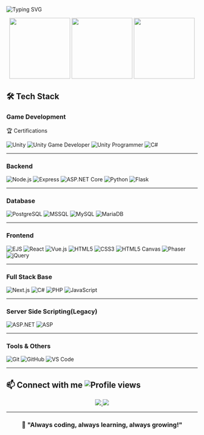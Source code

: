 

![Typing SVG](https://readme-typing-svg.herokuapp.com/?lines=Welcome+to+my+GitHub+Profile!;Game+%26+Full-Stack+WebGame+Developer;Game+%26+WebGame+Dev+Lover;Relentlessly+pursuing+creative+breakthroughs&font=Fira%20Code&center=true&width=800&height=50&color=61DAFB&speed=30&pause=3000)
<!---->

<!---->


<div align="center">
  <img src="https://media1.giphy.com/media/v1.Y2lkPTc5MGI3NjExY254M3lweTI4bW5hbnpleXh5Zmh5NzN0a2Y4b2Y3azI2c3dzajJrZCZlcD12MV9naWZzX3NlYXJjaCZjdD1n/pqMSyHmekA1Qe7Utp7/giphy.webp" height="160" />
  <img src="https://media4.giphy.com/media/v1.Y2lkPWVjZjA1ZTQ3eGxlaWN0N3N4NWlzaGltYm51Mnd1dHYydGFscTZic3NwZnl6cHI3NCZlcD12MV9naWZzX3NlYXJjaCZjdD1n/vLpclx5lofmqnEswm0/200.webp" height="160" />
  <img src="https://media2.giphy.com/media/v1.Y2lkPWVjZjA1ZTQ3d2xxbWh1Zjgxa20xcGdnenRuZ3Q3YnN2MjZxb256MGdiaTk3NzNudSZlcD12MV9naWZzX3NlYXJjaCZjdD1n/RorC7LdGAZ8EanOi1F/200.webp" height="160" />
</div>
<!--
---
***
___
-->

## 🛠️ Tech Stack

### Game Development
 🏆 Certifications


<!-- Game Developer -->
<!--[![Unity Badge](https://external-gmp1-1.xx.fbcdn.net/emg1/v/t13/6068357262237542295?url=https%3A%2F%2Fimages.credly.com%2Fimages%2F99becefb-f627-413c-8ad3-b52534e50037%2Flinkedin_thumb_image.png&fb_obo=1&utld=credly.com&stp=c0.5000x0.5000f_dst-jpg_flffffff_p672x350_q75_tt6&_nc_gid=tXL6DahmOlYI3gX5tdjiVg&_nc_oc=AdltoaB2fWwnjoe_voGCakn6iLz_ChRxCNYHdPyqEuRtNJB310jHC60LVLEbg6ezUQg&ccb=13-1&oh=06_Q3-4AftMC4NhKuxbs88JQAcA1Q_bunXAkI2k5TcRiJLEGHHE&oe=68FD6C67&_nc_sid=852c2c)](https://www.credly.com/badges/efbaab22-ac28-4815-a6f0-ddfc5b926f3f)-->

![Unity](https://img.shields.io/badge/Unity-100000?style=for-the-badge&logo=unity&logoColor=white)
![Unity Game Developer](https://img.shields.io/badge/Unity_Certified-Game_Developer-purple?style=for-the-badge&logo=unity&logoColor=white)
![Unity Programmer](https://img.shields.io/badge/Unity_Certified-Programmer-green?style=for-the-badge&logo=unity&logoColor=white)
![C#](https://img.shields.io/badge/C%23-239120?style=for-the-badge&logo=c-sharp&logoColor=white)
***

### Backend
![Node.js](https://img.shields.io/badge/Node.js-339933?style=for-the-badge&logo=nodedotjs&logoColor=white)
![Express](https://img.shields.io/badge/Express-000000?style=for-the-badge&logo=express&logoColor=white)
![ASP.NET Core](https://img.shields.io/badge/ASP.NET_Core-512BD4?style=for-the-badge&logo=dotnet&logoColor=white)
![Python](https://img.shields.io/badge/Python-3.10-blue)
![Flask](https://img.shields.io/badge/Flask-2.3.3-blue)
***

### Database
![PostgreSQL](https://img.shields.io/badge/PostgreSQL-336791?style=for-the-badge&logo=postgresql&logoColor=white)
![MSSQL](https://img.shields.io/badge/MSSQL-CC2927?style=for-the-badge&logo=microsoftsqlserver&logoColor=white)
![MySQL](https://img.shields.io/badge/MySQL-4479A1?style=for-the-badge&logo=mysql&logoColor=white)
![MariaDB](https://img.shields.io/badge/MariaDB-003545?style=for-the-badge&logo=mariadb&logoColor=white)
***

### Frontend
![EJS](https://img.shields.io/badge/EJS-20232A?style=for-the-badge&logo=ejs&logoColor=white)
![React](https://img.shields.io/badge/React-20232A?style=for-the-badge&logo=react&logoColor=61DAFB)
![Vue.js](https://img.shields.io/badge/Vue.js-35495E?style=for-the-badge&logo=vue.js&logoColor=4FC08D)
![HTML5](https://img.shields.io/badge/HTML5-E34F26?style=for-the-badge&logo=html5&logoColor=white)
![CSS3](https://img.shields.io/badge/CSS3-1572B6?style=for-the-badge&logo=css3&logoColor=white)
![HTML5 Canvas](https://img.shields.io/badge/HTML5%20Canvas-E34F26?style=for-the-badge&logo=html5&logoColor=white)
![Phaser](https://img.shields.io/badge/Phaser-1C1C1C?style=for-the-badge&logo=phaser&logoColor=white)![jQuery](https://img.shields.io/badge/jQuery-0769AD?style=for-the-badge&logo=jquery&logoColor=white)
***

### Full Stack Base
![Next.js](https://img.shields.io/badge/Next.js-Framework-blue?logo=next.js)
![C#](https://img.shields.io/badge/C%23-239120?style=for-the-badge&logo=c-sharp&logoColor=white)
![PHP](https://img.shields.io/badge/PHP-777BB4?style=for-the-badge&logo=php&logoColor=white)
![JavaScript](https://img.shields.io/badge/JavaScript-F7DF1E?style=for-the-badge&logo=javascript&logoColor=black)
***


### Server Side Scripting(Legacy)
![ASP.NET](https://img.shields.io/badge/ASP.NET-512BD4?style=for-the-badge&logo=dotnet&logoColor=white)
![ASP](https://img.shields.io/badge/ASP-007396?style=for-the-badge&logoColor=white)
***

### Tools & Others
![Git](https://img.shields.io/badge/Git-F05032?style=for-the-badge&logo=git&logoColor=white)
![GitHub](https://img.shields.io/badge/GitHub-100000?style=for-the-badge&logo=github&logoColor=white)
![VS Code](https://img.shields.io/badge/VS_Code-0078D4?style=for-the-badge&logo=visual%20studio%20code&logoColor=white)
***


<!--
## 📊 GitHub Stats

<div align="center">
  <img src="https://github-readme-stats.vercel.app/api?username=saimter&show_icons=true&theme=tokyonight&include_all_commits=true&count_private=true" />
  <img src="https://github-readme-stats.vercel.app/api/top-langs/?username=saimter&layout=compact&theme=tokyonight" />
  <img src="https://github-readme-streak-stats.herokuapp.com/?user=saimter&theme=tokyonight" />
</div>

## 🏆 GitHub Trophies
<div align="center">
  <img src="https://github-profile-trophy.vercel.app/?username=saimter&theme=onedark&column=7" />
</div>
## 📈 Activity Graph
![Activity Graph](https://github-readme-activity-graph.vercel.app/graph?username=saimter&theme=tokyo-night)
-->


## 📫 Connect with me ![Profile views](https://komarev.com/ghpvc/?username=saimter&label=Profile%20views&color=0e75b6&style=for-the-badge)
<div align="center">
  <a href="https://github.com/saimter">
    <img src="https://img.shields.io/badge/GitHub-100000?style=for-the-badge&logo=github&logoColor=white" />
  </a>
  <a href="mailto:saimter@gmail.com">
    <img src="https://img.shields.io/badge/Email-D14836?style=for-the-badge&logo=gmail&logoColor=white" />
  </a>
</div>

***

<div align="center">
  <h3>🎯 "Always coding, always learning, always growing!"</h3>
</div>
